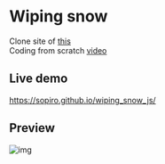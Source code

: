# Wiping snow 

Clone site of [this](https://youtu.be/cpEeqACsF_Q?t=587)  
Coding from scratch [video](https://youtu.be/bgLOB_jvWOk)

## Live demo
https://sopiro.github.io/wiping_snow_js/

## Preview
![img](.github/preview.gif)
